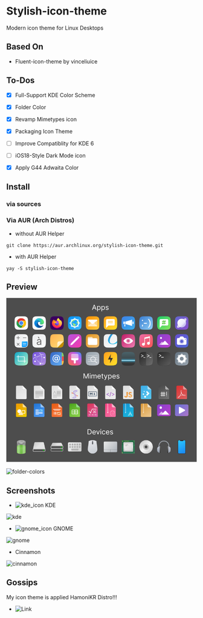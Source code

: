 # Stylish-icon-theme
Modern icon theme for Linux Desktops

## Based On

* Fluent-icon-theme by vinceliuice

## To-Dos

- [x] Full-Support KDE Color Scheme

 - [x] Folder Color

- [x] Revamp Mimetypes icon

- [x] Packaging Icon Theme

- [ ] Improve Compatiblity for KDE 6

- [ ] iOS18-Style Dark Mode icon

- [x] Apply G44 Adwaita Color

## Install

### via sources

### Via AUR (Arch Distros)

* without AUR Helper

```
git clone https://aur.archlinux.org/stylish-icon-theme.git
```

* with AUR Helper

```
yay -S stylish-icon-theme
```

## Preview

![preview](images/icon-preview.png)

![folder-colors](images/folder-color-icons.png)

## Screenshots

* ![kde_icon](src/Stylish/16/apps/desktop-environment-kde.svg) KDE

![kde](images/kde_screenshot.png)

* ![gnome_icon](src/Stylish/16/apps/desktop-environment-gnome.svg) GNOME

![gnome](images/gnome_screenshot.png)

* Cinnamon

![cinnamon](images/cinnamon_screenshot.png)

## Gossips

My icon theme is applied HamoniKR Distro!!!
 - ![Link](https://docs.hamonikr.org/hamonikr-6.0/#release_note)
